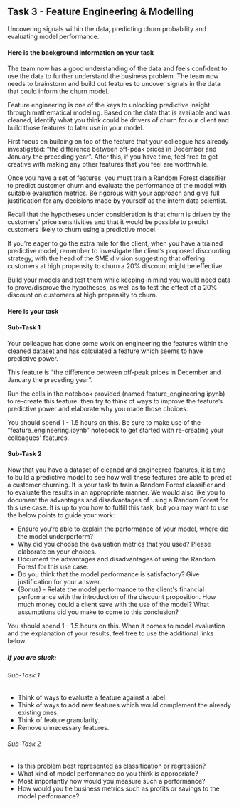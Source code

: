 <h2>Task 3 - Feature Engineering & Modelling</h2>
Uncovering signals within the data, predicting churn probability and evaluating model performance.

<h4>Here is the background information on your task</h4>
The team now has a good understanding of the data and feels confident to use the data to further understand the business problem. The team now needs to 
brainstorm and build out features to uncover signals in the data that could inform the churn model.

Feature engineering is one of the keys to unlocking predictive insight through mathematical modeling. Based on the data that is available and was cleaned, 
identify what you think could be drivers of churn for our client and build those features to later use in your model.

First focus on building on top of the feature that your colleague has already investigated: “the difference between off-peak prices in December and January the 
preceding year”. After this, if you have time, feel free to get creative with making any other features that you feel are worthwhile.

Once you have a set of features, you must train a Random Forest classifier to predict customer churn and evaluate the performance of the model with suitable 
evaluation metrics. Be rigorous with your approach and give full justification for any decisions made by yourself as the intern data scientist. 

Recall that the hypotheses under consideration is that churn is driven by the customers’ price sensitivities and that it would be possible to predict customers 
likely to churn using a predictive model.

If you’re eager to go the extra mile for the client, when you have a trained predictive model, remember to investigate the client’s proposed discounting strategy, 
with the head of the SME division suggesting that offering customers at high propensity to churn a 20% discount might be effective.

Build your models and test them while keeping in mind you would need data to prove/disprove the hypotheses, as well as to test the effect of a 20% discount 
on customers at high propensity to churn.

<h4>Here is your task</h4>
<h4>Sub-Task 1</h4>
Your colleague has done some work on engineering the features within the cleaned dataset and has calculated a feature which seems to have predictive power. 

This feature is “the difference between off-peak prices in December and January the preceding year”. 

Run the cells in the notebook provided (named feature_engineering.ipynb) to re-create this feature. then try to think of ways to improve the feature’s predictive 
power and elaborate why you made those choices. 

You should spend 1 - 1.5 hours on this. Be sure to make use of the “feature_engineering.ipynb” notebook to get started with re-creating your colleagues' features.

<h4>Sub-Task 2</h4>

Now that you have a dataset of cleaned and engineered features, it is time to build a predictive model to see how well these features are able to predict a 
customer churning. It is your task to train a Random Forest classifier and to evaluate the results in an appropriate manner. We would also like you to 
document the advantages and disadvantages of using a Random Forest for this use case. It is up to you how to fulfill this task, but you may want to use the 
below points to guide your work:

 - Ensure you’re able to explain the performance of your model, where did the model underperform?
 - Why did you choose the evaluation metrics that you used? Please elaborate on your choices.
 - Document the advantages and disadvantages of using the Random Forest for this use case.
 - Do you think that the model performance is satisfactory? Give justification for your answer.
 - (Bonus) - Relate the model performance to the client's financial performance with the introduction of the discount proposition. How much money could a client save with the use of the model? What assumptions did you make to come to this conclusion?

You should spend 1 - 1.5 hours on this. When it comes to model evaluation and the explanation of your results, feel free to use the additional links below.

<h5>If you are stuck:</h5>
<h6>Sub-Task 1</h6>

 - Think of ways to evaluate a feature against a label.
 - Think of ways to add new features which would complement the already existing ones. 
 - Think of feature granularity. 
 - Remove unnecessary features.
 
<h6>Sub-Task 2</h6>

 - Is this problem best represented as classification or regression? 
 - What kind of model performance do you think is appropriate? 
 - Most importantly how would you measure such a performance? 
 - How would you tie business metrics such as profits or savings to the model performance?
